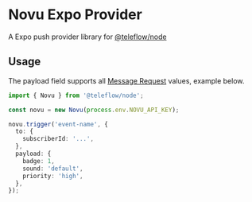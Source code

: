 # Novu Expo Provider

A Expo push provider library for [@teleflow/node](https://github.com/khulnasoft/teleflow)

## Usage

The payload field supports all [Message Request](https://docs.expo.dev/push-notifications/sending-notifications/#message-request-format) values, example below.

```ts
import { Novu } from '@teleflow/node';

const novu = new Novu(process.env.NOVU_API_KEY);

novu.trigger('event-name', {
  to: {
    subscriberId: '...',
  },
  payload: {
    badge: 1,
    sound: 'default',
    priority: 'high',
  },
});
```
